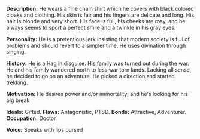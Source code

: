 **Description:** He wears a fine chain shirt which he covers with black colored cloaks and clothing. His skin is fair and his fingers are delicate and long. His hair is blonde and very short. His face is full, his cheeks are rosy, and he always seems to sport a perfect smile and a twinkle in his gray eyes.

**Personality:** He is a pretentious jerk insisting that modern society is full of problems and should revert to a simpler time. He uses divination through singing.

**History:** He is a Hag in disguise. His family was turned out during the war. He and his family wandered north to less war torn lands. Lacking all sense, he decided to go on an adventure. He picked a direction and started trekking.

**Motivation:** He desires power and/or immortality; and he's looking for his big break

**Ideals:** Gifted. **Flaws:** Antagonistic, PTSD. **Bonds:** Attractive, Adventurer. 
**Occupation:** Doctor

**Voice:** Speaks with lips pursed